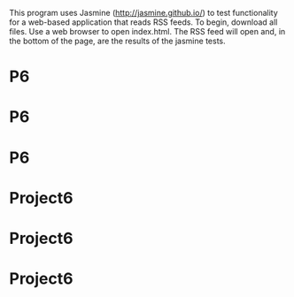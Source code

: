 

This program uses Jasmine (http://jasmine.github.io/) to test functionality for a web-based application that reads RSS feeds.  To begin, download all files.  Use a web browser to open index.html.  The RSS feed will open and, in the bottom of the page, are the results of the jasmine tests.


# P6
# P6
# P6
# Project6
# Project6
# Project6
